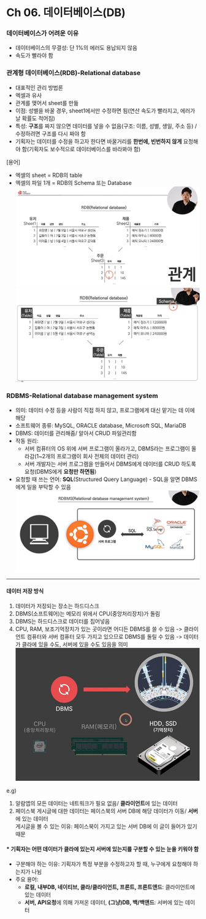 # Ch 06. 데이터베이스(DB)
### 데이터베이스가 어려운 이유
- 데이터베이스의 무결성: 단 1%의 에러도 용납되지 않음
- 속도가 빨라야 함

### 관계형 데이터베이스(RDB)-Relational database
- 대표적인 관리 방법론
- 엑셀과 유사
- 관계를 맺어서 sheet를 만듦
- 이점: 성별을 바꿀 경우, sheet1에서만 수정하면 됨(연산 속도가 빨라지고, 에러가 날 확률도 적어짐)
- 특성: **구조**를 짜지 않으면 데이터를 넣을 수 없음(구조: 이름, 성별, 생일, 주소 등) / 수정하려면 구조를 다시 짜야 함
- 기획자는 데이터를 수정을 하고자 한다면 바꿀거리를 **한번에, 빈번하지 않게** 요청해야 함(기획자도 보수적으로 데이터베이스를 바라봐야 함)

[용어]
- 엑셀의 sheet = RDB의 table
- 엑셀의 파일 1개 = RDB의 Schema 또는 Database
![img_17.png](images/img_17.png)
![img_18.png](images/img_18.png)
### RDBMS-Relational database management system
- 의미: 데이터 수정 등을 사람이 직접 하지 않고, 프로그램에게 대신 맡기는 데 이에 해당
- 소프트웨어 종류: MySQL, ORACLE database, Microsoft SQL, MariaDB
- DBMS: 데이터를 관리해줌/ 알아서 CRUD 파일관리함
- 작동 원리:
   - 서버 컴퓨터의 OS 위에 서버 프로그램이 올라가고, DBMS라는 프로그램이 올라감(1~2개의 프로그램이 회사 전체의 데이터 관리)
   - 서버 개발자는 서버 프로그램을 만들어서 DBMS에게 데이터를 CRUD 하도록 요청(DBMS에게 **요청만 하면됨**)
- 요청할 때 쓰는 언어: **SQL**(Structured Query Language) - SQL을 알면 DBMS에게 일을 부탁할 수 있음
![img_19.png](images/img_19.png)

---
#### 데이터 저장 방식
1. 데이터가 저장되는 장소는 하드디스크 
2. DBMS(소프트웨어)는 메모리 위에서 CPU(중앙처리장치)가 돌림 
3. DBMS는 하드디스크로 데이터를 집어넣음
4. CPU, RAM, 보조기억장치가 있는 곳이라면 어디든 DBMS를 쓸 수 있음 -> 클라이언트 컴퓨터와 서버 컴퓨터 모두 가지고 있으므로 DBMS를 돌릴 수 있음 -> 데이터가 클라에 있을 수도, 서버에 있을 수도 있음을 의미
![img_20.png](images/img_20.png)

e.g) 
   1. 알람앱의 모든 데이터는 네트워크가 필요 없음/ **클라이언트**에 있는 데이터 
   2. 페이스북 게시글에 대한 데이터는 페이스북의 서버 DB에 해당 데이터가 이동/ **서버**에 있는 데이터</BR>
   게시글을 볼 수 있는 이유: 페이스북이 가지고 있는 서버 DB에 이 글이 들어가 있기 때문

#### * 기획자는 어떤 **데이터가 클라에 있는지 서버에 있는지를 구분**할 수 있는 눈을 키워야 함
- 구분해야 하는 이유: 기획자가 특정 부분을 수정하고자 할 때, 누구에게 요청해야 하는지가 나뉨
- 주요 용어:
   - **로컬, 내부DB, 네이티브, 클라/클라이언트, 프론트, 프론트앤드**: 클라이언트에 있는 데이터  
   - **서버, API요청**에 의해 가져온 데이터, **(그냥)DB, 백/백앤드**: 서버에 있는 데이터
